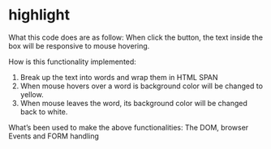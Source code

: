 # highlight

What this code does are as follow:
When click the button, the text inside the box will be responsive to mouse hovering. 

How is this functionality implemented:
1) Break up the text into words and wrap them in HTML SPAN
2) When mouse hovers over a word is background color will be changed to yellow.
3) When mouse leaves the word, its background color will be changed back to white.

What’s been used to make the above functionalities:
The DOM, browser Events and FORM handling
